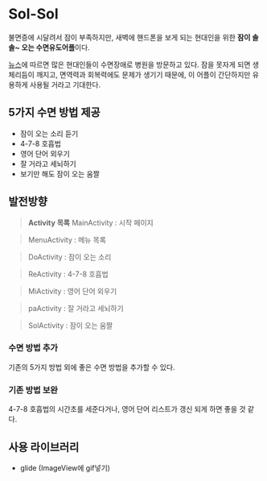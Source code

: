 # Sol-Sol
 불면증에 시달려서 잠이 부족하지만, 새벽에 핸드폰을 보게 되는 현대인을 위한  **잠이 솔솔~ 오는 수면유도어플**이다.
  
  [뉴스](https://www.sedaily.com/NewsView/1S0R6C0GCH/GH01)에 따르면 많은 현대인들이 수면장애로 병원을 방문하고 있다. 잠을 못자게 되면 생체리듬이 깨지고, 면역력과 회복력에도 문제가 생기기 때문에, 이 어플이 간단하지만 유용하게 사용될 거라고 기대한다.

## 5가지 수면 방법 제공

 - 잠이 오는 소리 듣기
 - 4-7-8 호흡법
 - 영어 단어 외우기
 - 잘 거라고 세뇌하기
 - 보기만 해도 잠이 오는 움짤

## 발전방향

> **Activity 목록**
> MainActivity : 시작 페이지

> MenuActivity : 메뉴 목록

> DoActivity : 잠이 오는 소리

> ReActivity : 4-7-8 호흡법

> MiActivity : 영어 단어 외우기

> paActivity : 잘 거라고 세뇌하기

> SolActivity :  잠이 오는 움짤

### 수면 방법 추가
기존의 5가지 방법 외에 좋은 수면 방법을 추가할 수 있다.
### 기존 방법 보완
4-7-8 호흡법의 시간초를 세준다거나, 영어 단어 리스트가 갱신 되게 하면 좋을 것 같다.

## 사용 라이브러리

 - glide (ImageView에 gif넣기)

